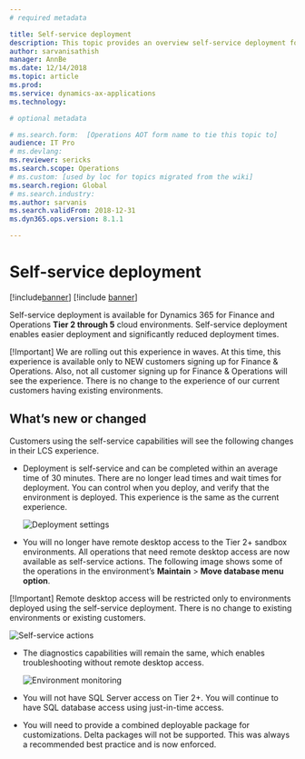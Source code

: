 ```yaml
---
# required metadata

title: Self-service deployment
description: This topic provides an overview self-service deployment for Finance and Operations.
author: sarvanisathish
manager: AnnBe
ms.date: 12/14/2018
ms.topic: article
ms.prod: 
ms.service: dynamics-ax-applications
ms.technology: 

# optional metadata

# ms.search.form:  [Operations AOT form name to tie this topic to]
audience: IT Pro
# ms.devlang: 
ms.reviewer: sericks
ms.search.scope: Operations
# ms.custom: [used by loc for topics migrated from the wiki]
ms.search.region: Global 
# ms.search.industry: 
ms.author: sarvanis
ms.search.validFrom: 2018-12-31
ms.dyn365.ops.version: 8.1.1

---
```


# Self-service deployment

[!include[banner](../includes/banner.md)]
[!include [banner](../includes/limited-availability.md)]

Self-service deployment is available for Dynamics 365 for Finance and Operations **Tier 2 through 5** cloud environments. Self-service deployment enables easier deployment and significantly reduced deployment times.

[!Important]
We are rolling out this experience in waves. At this time, this experience is available only to NEW customers signing up for Finance & Operations. Also, not all customer signing up for Finance & Operations will see the experience. There is no change to the experience of our current customers having existing environments. 

## What’s new or changed

Customers using the self-service capabilities will see the following changes in their LCS experience. 

- Deployment is self-service and can be completed within an average time of 30 minutes. There are no longer lead times and wait times for deployment. You can control when you deploy, and verify that the environment is deployed. This experience is the same as the current experience. 

   ![Deployment settings](media/deployment-settings.png)

- You will no longer have remote desktop access to the Tier 2+ sandbox environments. All operations that need remote desktop access are now available as self-service actions. The following image shows some of the operations in the environment’s **Maintain** \> **Move database menu option**. 

[!Important]
Remote desktop access will be restricted only to environments deployed using the self-service deployment. There is no change to existing environments or existing customers.

   ![Self-service actions](media/Self-service-actions.png)

- The diagnostics capabilities will remain the same, which enables troubleshooting without remote desktop access.

   ![Environment monitoring](media/environment-monitoring.png)

- You will not have SQL Server access on Tier 2+. You will continue to have SQL database access using just-in-time access.

- You will need to provide a combined deployable package for customizations. Delta packages will not be supported. This was always a recommended best practice and is now enforced.
